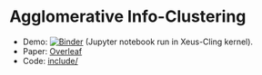 # Agglomerative Info-Clustering
- Demo: [![Binder](https://mybinder.org/badge_logo.svg)](https://mybinder.org/v2/gh/ccha23/Agglomerative-Info-Clustering/master?urlpath=lab/tree/AIC.ipynb) (Jupyter notebook run in Xeus-Cling kernel).
- Paper: [Overleaf](https://www.overleaf.com/read/zkkyyxfvbmsc)
- Code: [include/](include/)
